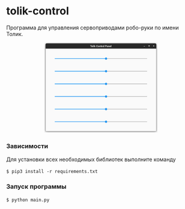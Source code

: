 # tolik-control
Программа для управления сервоприводами робо-руки по имени Толик.

<div style="text-align:center">
    <img src="app.png" width=60%>
</div>

### Зависимости

Для установки всех необходимых библиотек выполните команду

<code>$ pip3 install -r requirements.txt</code>

### Запуск программы

<code>$ python main.py</code>
 
